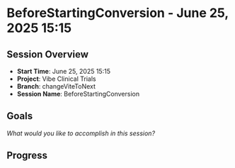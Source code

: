 # BeforeStartingConversion - June 25, 2025 15:15

## Session Overview
- **Start Time**: June 25, 2025 15:15
- **Project**: Vibe Clinical Trials
- **Branch**: changeViteToNext
- **Session Name**: BeforeStartingConversion

## Goals
*What would you like to accomplish in this session?*

## Progress